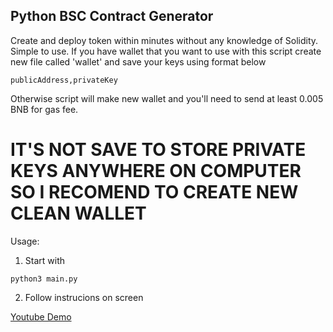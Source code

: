 ## Python BSC Contract Generator
Create and deploy token within minutes without any knowledge of Solidity.
Simple to use.
If you have wallet that you want to use with this script create new file called 'wallet' and save your keys using format below
```
publicAddress,privateKey
```
Otherwise script will make new wallet and you'll need to send at least 0.005 BNB for gas fee.
# IT'S NOT SAVE TO STORE PRIVATE KEYS ANYWHERE ON COMPUTER SO I RECOMEND TO CREATE NEW CLEAN WALLET
Usage:
1. Start with 
```
python3 main.py
```
2. Follow instrucions on screen

[Youtube Demo](https://www.youtube.com/watch?v=0R5P-njlqzk)
